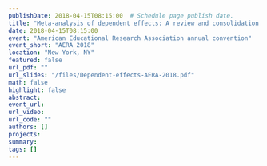 ```yaml
---
publishDate: 2018-04-15T08:15:00  # Schedule page publish date.
title: "Meta-analysis of dependent effects: A review and consolidation of methods"
date: 2018-04-15T08:15:00
event: "American Educational Research Association annual convention"
event_short: "AERA 2018"
location: "New York, NY"
featured: false
url_pdf: ""
url_slides: "/files/Dependent-effects-AERA-2018.pdf"
math: false
highlight: false
abstract: 
event_url: 
url_video: 
url_code: ""
authors: []
projects: 
summary: 
tags: []
---
```

